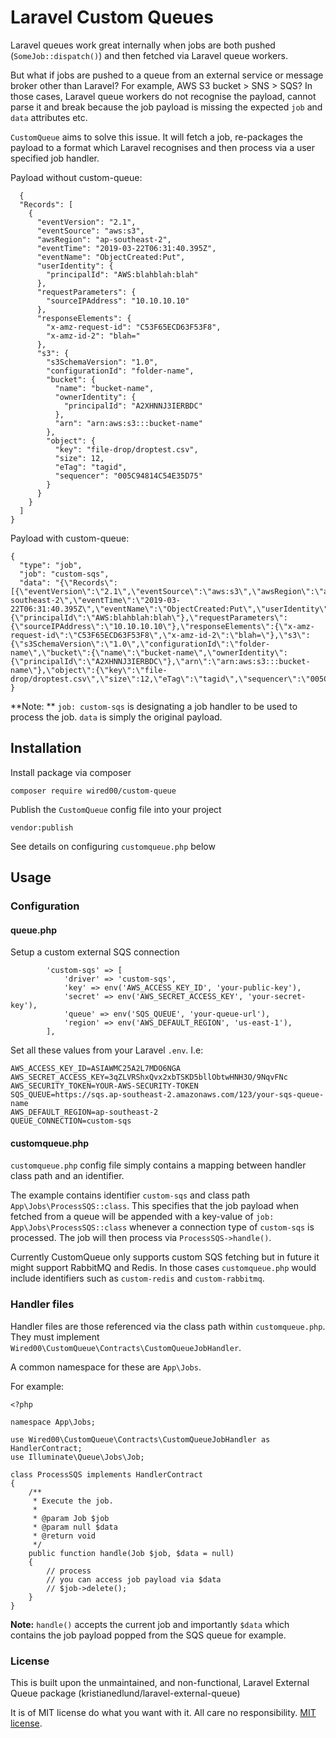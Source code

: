 # Laravel Custom Queues

Laravel queues work great internally when jobs are both pushed (`SomeJob::dispatch()`) and then fetched via Laravel queue workers.

But what if jobs are pushed to a queue from an external service or message broker other than Laravel? For example, AWS S3 bucket > SNS > SQS? In those cases, Laravel queue workers do not recognise the payload, cannot parse it and break because the job payload is missing the expected `job` and `data` attributes etc.

`CustomQueue` aims to solve this issue. It will fetch a job,  re-packages the payload to a format which Laravel recognises and then process via a user specified job handler.

Payload without custom-queue:
```  
  {
  "Records": [
    {
      "eventVersion": "2.1",
      "eventSource": "aws:s3",
      "awsRegion": "ap-southeast-2",
      "eventTime": "2019-03-22T06:31:40.395Z",
      "eventName": "ObjectCreated:Put",
      "userIdentity": {
        "principalId": "AWS:blahblah:blah"
      },
      "requestParameters": {
        "sourceIPAddress": "10.10.10.10"
      },
      "responseElements": {
        "x-amz-request-id": "C53F65ECD63F53F8",
        "x-amz-id-2": "blah="
      },
      "s3": {
        "s3SchemaVersion": "1.0",
        "configurationId": "folder-name",
        "bucket": {
          "name": "bucket-name",
          "ownerIdentity": {
            "principalId": "A2XHNNJ3IERBDC"
          },
          "arn": "arn:aws:s3:::bucket-name"
        },
        "object": {
          "key": "file-drop/droptest.csv",
          "size": 12,
          "eTag": "tagid",
          "sequencer": "005C94814C54E35D75"
        }
      }
    }
  ]
}
```

Payload with custom-queue:
```  
{
  "type": "job",
  "job": "custom-sqs",
  "data": "{\"Records\":[{\"eventVersion\":\"2.1\",\"eventSource\":\"aws:s3\",\"awsRegion\":\"ap-southeast-2\",\"eventTime\":\"2019-03-22T06:31:40.395Z\",\"eventName\":\"ObjectCreated:Put\",\"userIdentity\":{\"principalId\":\"AWS:blahblah:blah\"},\"requestParameters\":{\"sourceIPAddress\":\"10.10.10.10\"},\"responseElements\":{\"x-amz-request-id\":\"C53F65ECD63F53F8\",\"x-amz-id-2\":\"blah=\"},\"s3\":{\"s3SchemaVersion\":\"1.0\",\"configurationId\":\"folder-name\",\"bucket\":{\"name\":\"bucket-name\",\"ownerIdentity\":{\"principalId\":\"A2XHNNJ3IERBDC\"},\"arn\":\"arn:aws:s3:::bucket-name\"},\"object\":{\"key\":\"file-drop/droptest.csv\",\"size\":12,\"eTag\":\"tagid\",\"sequencer\":\"005C94814C54E35D75\"}}}]}"
}
```
**Note: ** `job: custom-sqs` is designating a job handler to be used to process the job. `data` is simply the original payload.

## Installation

Install package via composer
```
composer require wired00/custom-queue
```

Publish the `CustomQueue` config file into your project
```
vendor:publish
```
See details on configuring `customqueue.php` below

## Usage

### Configuration

#### queue.php
Setup a custom external SQS connection

```
        'custom-sqs' => [
            'driver' => 'custom-sqs',
            'key' => env('AWS_ACCESS_KEY_ID', 'your-public-key'),
            'secret' => env('AWS_SECRET_ACCESS_KEY', 'your-secret-key'),
            'queue' => env('SQS_QUEUE', 'your-queue-url'),
            'region' => env('AWS_DEFAULT_REGION', 'us-east-1'),
        ],
```

Set all these values from your Laravel `.env`. I.e: 

```
AWS_ACCESS_KEY_ID=ASIAWMC25A2L7MDO6NGA
AWS_SECRET_ACCESS_KEY=3qZLVRShxQvx2xbTSKD5bllObtwHNH3O/9NqvFNc
AWS_SECURITY_TOKEN=YOUR-AWS-SECURITY-TOKEN
SQS_QUEUE=https://sqs.ap-southeast-2.amazonaws.com/123/your-sqs-queue-name
AWS_DEFAULT_REGION=ap-southeast-2
QUEUE_CONNECTION=custom-sqs
```

#### customqueue.php
`customqueue.php` config file simply contains a mapping between handler class path and an identifier.

The example contains identifier `custom-sqs` and class path `App\Jobs\ProcessSQS::class`. This specifies that the job payload when fetched from a queue will be appended with a key-value of `job: App\Jobs\ProcessSQS::class` whenever a connection type of `custom-sqs` is processed. The job will then process via  `ProcessSQS->handle()`. 

Currently CustomQueue only supports custom SQS fetching but in future it might support RabbitMQ and Redis. In those cases `customqueue.php` would include identifiers such as `custom-redis` and `custom-rabbitmq`.

### Handler files

Handler files are those referenced via the class path within `customqueue.php`. They must implement `Wired00\CustomQueue\Contracts\CustomQueueJobHandler`.

A common namespace for these are `App\Jobs`.

For example:
```
<?php

namespace App\Jobs;

use Wired00\CustomQueue\Contracts\CustomQueueJobHandler as HandlerContract;
use Illuminate\Queue\Jobs\Job;

class ProcessSQS implements HandlerContract
{
    /**
     * Execute the job.
     *
     * @param Job $job
     * @param null $data
     * @return void
     */
    public function handle(Job $job, $data = null)
    {
        // process
        // you can access job payload via $data
		// $job->delete();
    }
}

```
**Note:** `handle()` accepts the current job and importantly `$data` which contains the job payload popped from the SQS queue for example.

### License
This is built upon the unmaintained, and non-functional, Laravel External Queue package (kristianedlund/laravel-external-queue)

It is of MIT license do what you want with it. All care no responsibility.
[MIT license](http://opensource.org/licenses/MIT).